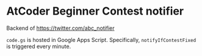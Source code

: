 # AtCoder Beginner Contest notifier
Backend of https://twitter.com/abc_notifier

`code.gs` is hosted in Google Apps Script.
Specifically, `notifyIfContestFixed` is triggered every minute.
